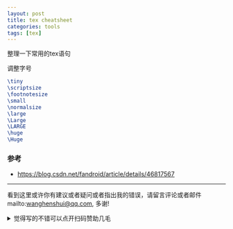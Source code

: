 ```yaml
---
layout: post
title: tex cheatsheet
categories: tools
tags: [tex]
---
```

  

整理一下常用的tex语句



调整字号

```tex
\tiny
\scriptsize
\footnotesize
\small
\normalsize
\large
\Large
\LARGE
\huge
\Huge
```





### 参考

- https://blog.csdn.net/fandroid/article/details/46817567



---

看到这里或许你有建议或者疑问或者指出我的错误，请留言评论或者邮件mailto:wanghenshui@qq.com, 多谢! 
<details>
<summary>觉得写的不错可以点开扫码赞助几毛</summary>
<img src="https://wanghenshui.github.io/assets/wepay.png" alt="微信转账">
</details>




